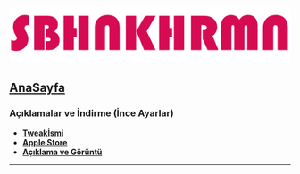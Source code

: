 ![download](https://github.com/sbhnkhrmn/sbhnkhrmn.github.io/raw/master/ikonlar/System_Sbhnkhrmn.png)

## [**AnaSayfa**](https://sbhnkhrmn.github.io/) 
### Açıklamalar ve İndirme (İnce Ayarlar)
* [**Tweakİsmi**](https://github.com/sbhnkhrmn/sbhnkhrmn.github.io/raw/master/)
* [**Apple Store**]()
* [**Açıklama ve Görüntü**]()
________________________